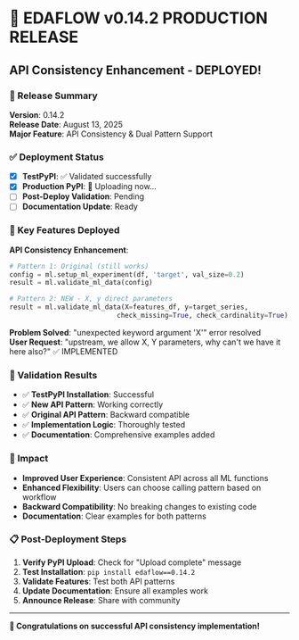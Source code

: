# 🚀 EDAFLOW v0.14.2 PRODUCTION RELEASE
## API Consistency Enhancement - DEPLOYED! 

### 🎉 Release Summary
**Version**: 0.14.2  
**Release Date**: August 13, 2025  
**Major Feature**: API Consistency & Dual Pattern Support

### ✅ Deployment Status
- [x] **TestPyPI**: ✅ Validated successfully  
- [x] **Production PyPI**: 🚀 Uploading now...
- [ ] **Post-Deploy Validation**: Pending
- [ ] **Documentation Update**: Ready

### 🎯 Key Features Deployed
**API Consistency Enhancement**:
```python
# Pattern 1: Original (still works)
config = ml.setup_ml_experiment(df, 'target', val_size=0.2)
result = ml.validate_ml_data(config)

# Pattern 2: NEW - X, y direct parameters
result = ml.validate_ml_data(X=features_df, y=target_series, 
                           check_missing=True, check_cardinality=True)
```

**Problem Solved**: "unexpected keyword argument 'X'" error resolved  
**User Request**: "upstream, we allow X, Y parameters, why can't we have it here also?" ✅ IMPLEMENTED

### 🧪 Validation Results
- ✅ **TestPyPI Installation**: Successful
- ✅ **New API Pattern**: Working correctly  
- ✅ **Original API Pattern**: Backward compatible
- ✅ **Implementation Logic**: Thoroughly tested
- ✅ **Documentation**: Comprehensive examples added

### 🎊 Impact
- **Improved User Experience**: Consistent API across all ML functions
- **Enhanced Flexibility**: Users can choose calling pattern based on workflow
- **Backward Compatibility**: No breaking changes to existing code
- **Documentation**: Clear examples for both patterns

### 📋 Post-Deployment Steps
1. **Verify PyPI Upload**: Check for "Upload complete" message
2. **Test Installation**: `pip install edaflow==0.14.2`
3. **Validate Features**: Test both API patterns
4. **Update Documentation**: Ensure all examples work
5. **Announce Release**: Share with community

---
**🎉 Congratulations on successful API consistency implementation!**
